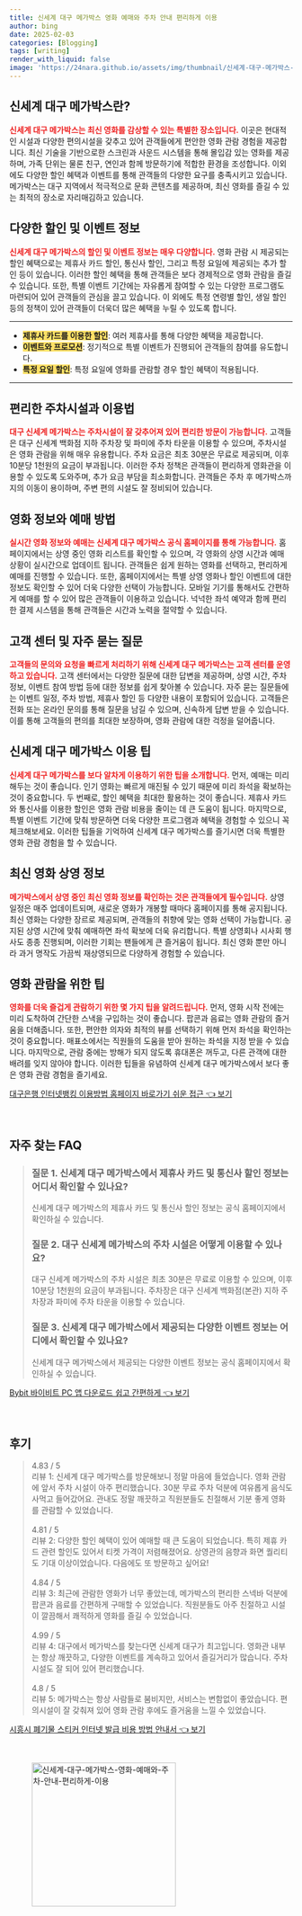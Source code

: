 ```yaml
---
title: 신세계 대구 메가박스 영화 예매와 주차 안내 편리하게 이용
author: bing
date: 2025-02-03
categories: [Blogging]
tags: [writing]
render_with_liquid: false
image: 'https://24nara.github.io/assets/img/thumbnail/신세계-대구-메가박스-영화-예매와-주차-안내-편리하게-이용.webp'
---
```



<h2 id='신세계_대구_메가박스란'>신세계 대구 메가박스란?</h2>

<p><b><span style="color: #ee2323;">신세계 대구 메가박스는 최신 영화를 감상할 수 있는 특별한 장소입니다.</span></b> 이곳은 현대적인 시설과 다양한 편의시설을 갖추고 있어 관객들에게 편안한 영화 관람 경험을 제공합니다. 최신 기술을 기반으로한 스크린과 사운드 시스템을 통해 몰입감 있는 영화를 제공하며, 가족 단위는 물론 친구, 연인과 함께 방문하기에 적합한 환경을 조성합니다. 이외에도 다양한 할인 혜택과 이벤트를 통해 관객들의 다양한 요구를 충족시키고 있습니다. 메가박스는 대구 지역에서 적극적으로 문화 콘텐츠를 제공하며, 최신 영화를 즐길 수 있는 최적의 장소로 자리매김하고 있습니다.</p>

<h2 id='할인_및_이벤트_정보'>다양한 할인 및 이벤트 정보</h2>

<p><b><span style="color: #ee2323;">신세계 대구 메가박스의 할인 및 이벤트 정보는 매우 다양합니다.</span></b> 영화 관람 시 제공되는 할인 혜택으로는 제휴사 카드 할인, 통신사 할인, 그리고 특정 요일에 제공되는 추가 할인 등이 있습니다. 이러한 할인 혜택을 통해 관객들은 보다 경제적으로 영화 관람을 즐길 수 있습니다. 또한, 특별 이벤트 기간에는 자유롭게 참여할 수 있는 다양한 프로그램도 마련되어 있어 관객들의 관심을 끌고 있습니다. 이 외에도 특정 연령별 할인, 생일 할인 등의 정책이 있어 관객들이 더욱더 많은 혜택을 누릴 수 있도록 합니다.</p>

<hr />

<ul>
    <li><b><span style="background-color: #ffe066;">제휴사 카드를 이용한 할인</span></b>: 여러 제휴사를 통해 다양한 혜택을 제공합니다.</li>
    <li><b><span style="background-color: #ffe066;">이벤트와 프로모션</span></b>: 정기적으로 특별 이벤트가 진행되어 관객들의 참여를 유도합니다.</li>
    <li><b><span style="background-color: #ffe066;">특정 요일 할인</span></b>: 특정 요일에 영화를 관람할 경우 할인 혜택이 적용됩니다.</li>
</ul>

<hr />

<h2 id='주차_시설_및_이용법'>편리한 주차시설과 이용법</h2>

<p><b><span style="color: #ee2323;">대구 신세계 메가박스는 주차시설이 잘 갖추어져 있어 편리한 방문이 가능합니다.</span></b> 고객들은 대구 신세계 백화점 지하 주차장 및 파미에 주차 타운을 이용할 수 있으며, 주차시설은 영화 관람을 위해 매우 유용합니다. 주차 요금은 최초 30분은 무료로 제공되며, 이후 10분당 1천원의 요금이 부과됩니다. 이러한 주차 정책은 관객들이 편리하게 영화관을 이용할 수 있도록 도와주며, 추가 요금 부담을 최소화합니다. 관객들은 주차 후 메가박스까지의 이동이 용이하며, 주변 편의 시설도 잘 정비되어 있습니다.</p>

<h2 id='영화_정보_및_예매'>영화 정보와 예매 방법</h2>

<p><b><span style="color: #ee2323;">실시간 영화 정보와 예매는 신세계 대구 메가박스 공식 홈페이지를 통해 가능합니다.</span></b> 홈페이지에서는 상영 중인 영화 리스트를 확인할 수 있으며, 각 영화의 상영 시간과 예매 상황이 실시간으로 업데이트 됩니다. 관객들은 쉽게 원하는 영화를 선택하고, 편리하게 예매를 진행할 수 있습니다. 또한, 홈페이지에서는 특별 상영 영화나 할인 이벤트에 대한 정보도 확인할 수 있어 더욱 다양한 선택이 가능합니다. 모바일 기기를 통해서도 간편하게 예매를 할 수 있어 많은 관객들이 이용하고 있습니다. 넉넉한 좌석 예약과 함께 편리한 결제 시스템을 통해 관객들은 시간과 노력을 절약할 수 있습니다.</p>

<h2 id='고객_센터_및_자주_묻는_질문'>고객 센터 및 자주 묻는 질문</h2>

<p><b><span style="color: #ee2323;">고객들의 문의와 요청을 빠르게 처리하기 위해 신세계 대구 메가박스는 고객 센터를 운영하고 있습니다.</span></b> 고객 센터에서는 다양한 질문에 대한 답변을 제공하며, 상영 시간, 주차 정보, 이벤트 참여 방법 등에 대한 정보를 쉽게 찾아볼 수 있습니다. 자주 묻는 질문들에는 이벤트 일정, 주차 방법, 제휴사 할인 등 다양한 내용이 포함되어 있습니다. 고객들은 전화 또는 온라인 문의를 통해 질문을 남길 수 있으며, 신속하게 답변 받을 수 있습니다. 이를 통해 고객들의 편의를 최대한 보장하며, 영화 관람에 대한 걱정을 덜어줍니다.</p>

<h2 id='신세계_대구_메가박스_이용_팁'>신세계 대구 메가박스 이용 팁</h2>

<p><b><span style="color: #ee2323;">신세계 대구 메가박스를 보다 알차게 이용하기 위한 팁을 소개합니다.</span></b> 먼저, 예매는 미리 해두는 것이 좋습니다. 인기 영화는 빠르게 매진될 수 있기 때문에 미리 좌석을 확보하는 것이 중요합니다. 두 번째로, 할인 혜택을 최대한 활용하는 것이 좋습니다. 제휴사 카드와 통신사를 이용한 할인은 영화 관람 비용을 줄이는 데 큰 도움이 됩니다. 마지막으로, 특별 이벤트 기간에 맞춰 방문하면 더욱 다양한 프로그램과 혜택을 경험할 수 있으니 꼭 체크해보세요. 이러한 팁들을 기억하여 신세계 대구 메가박스를 즐기시면 더욱 특별한 영화 관람 경험을 할 수 있습니다.</p>

<h2 id='최신_영화_상영_정보'>최신 영화 상영 정보</h2>

<p><b><span style="color: #ee2323;">메가박스에서 상영 중인 최신 영화 정보를 확인하는 것은 관객들에게 필수입니다.</span></b> 상영 일정은 매주 업데이트되며, 새로운 영화가 개봉할 때마다 홈페이지를 통해 공지됩니다. 최신 영화는 다양한 장르로 제공되며, 관객들의 취향에 맞는 영화 선택이 가능합니다. 공지된 상영 시간에 맞춰 예매하면 좌석 확보에 더욱 유리합니다. 특별 상영회나 시사회 행사도 종종 진행되며, 이러한 기회는 팬들에게 큰 즐거움이 됩니다. 최신 영화 뿐만 아니라 과거 명작도 가끔씩 재상영되므로 다양하게 경험할 수 있습니다.</p>

<h2 id='영화_관람을_위한_팁'>영화 관람을 위한 팁</h2>

<p><b><span style="color: #ee2323;">영화를 더욱 즐겁게 관람하기 위한 몇 가지 팁을 알려드립니다.</span></b> 먼저, 영화 시작 전에는 미리 도착하여 간단한 스낵을 구입하는 것이 좋습니다. 팝콘과 음료는 영화 관람의 즐거움을 더해줍니다. 또한, 편안한 의자와 최적의 뷰를 선택하기 위해 먼저 좌석을 확인하는 것이 중요합니다. 매표소에서는 직원들의 도움을 받아 원하는 좌석을 지정 받을 수 있습니다. 마지막으로, 관람 중에는 방해가 되지 않도록 휴대폰은 꺼두고, 다른 관객에 대한 배려를 잊지 않아야 합니다. 이러한 팁들을 유념하여 신세계 대구 메가박스에서 보다 좋은 영화 관람 경험을 즐기세요.</p>


<p><a class="click-button" title="대구은행 인터넷뱅킹 이용방법 홈페이지 바로가기 쉬운 접근" href="https://24nara.github.io/posts/%EB%8C%80%EA%B5%AC%EC%9D%80%ED%96%89-%EC%9D%B8%ED%84%B0%EB%84%B7%EB%B1%85%ED%82%B9-%EC%9D%B4%EC%9A%A9%EB%B0%A9%EB%B2%95-%ED%99%88%ED%8E%98%EC%9D%B4%EC%A7%80-%EB%B0%94%EB%A1%9C%EA%B0%80%EA%B8%B0-%EC%89%AC%EC%9A%B4-%EC%A0%91%EA%B7%BC/" rel="dofollow">대구은행 인터넷뱅킹 이용방법 홈페이지 바로가기 쉬운 접근 👈 보기</a></p><br>
<h2 id='자주_찾는_FAQ'>자주 찾는 FAQ</h2>
<div itemscope="" itemtype="https://schema.org/FAQPage"> 
<blockquote> 
<div itemscope="" itemprop="mainEntity" itemtype="https://schema.org/Question"> 
<h3 itemprop="name">질문 1. 신세계 대구 메가박스에서 제휴사 카드 및 통신사 할인 정보는 어디서 확인할 수 있나요?</h3> 
<div itemscope="" itemprop="acceptedAnswer" itemtype="https://schema.org/Answer"> 
<span itemprop="text"> 
<p>신세계 대구 메가박스의 제휴사 카드 및 통신사 할인 정보는 공식 홈페이지에서 확인하실 수 있습니다.</p> 
</span> 
</div> 
</div> 
<div itemscope="" itemprop="mainEntity" itemtype="https://schema.org/Question"> 
<h3 itemprop="name">질문 2. 대구 신세계 메가박스의 주차 시설은 어떻게 이용할 수 있나요?</h3> 
<div itemscope="" itemprop="acceptedAnswer" itemtype="https://schema.org/Answer"> 
<span itemprop="text"> 
<p>대구 신세계 메가박스의 주차 시설은 최초 30분은 무료로 이용할 수 있으며, 이후 10분당 1천원의 요금이 부과됩니다. 주차장은 대구 신세계 백화점(본관) 지하 주차장과 파미에 주차 타운을 이용할 수 있습니다.</p> 
</span> 
</div> 
</div> 
<div itemscope="" itemprop="mainEntity" itemtype="https://schema.org/Question"> 
<h3 itemprop="name">질문 3. 신세계 대구 메가박스에서 제공되는 다양한 이벤트 정보는 어디에서 확인할 수 있나요?</h3> 
<div itemscope="" itemprop="acceptedAnswer" itemtype="https://schema.org/Answer"> 
<span itemprop="text"> 
<p>신세계 대구 메가박스에서 제공되는 다양한 이벤트 정보는 공식 홈페이지에서 확인하실 수 있습니다.</p> 
</span> 
</div> 
</div> 
</blockquote> 
</div>
<p><a class="click-button" title="Bybit 바이비트 PC 앱 다운로드 쉽고 간편하게" href="https://24nara.github.io/posts/Bybit-%EB%B0%94%EC%9D%B4%EB%B9%84%ED%8A%B8-PC-%EC%95%B1-%EB%8B%A4%EC%9A%B4%EB%A1%9C%EB%93%9C-%EC%89%BD%EA%B3%A0-%EA%B0%84%ED%8E%B8%ED%95%98%EA%B2%8C/" rel="dofollow">Bybit 바이비트 PC 앱 다운로드 쉽고 간편하게 👈 보기</a></p><br>
<h2 id='후기'>후기</h2>
<div itemscope itemtype="https://schema.org/Product">
  <blockquote>
  <div itemprop="review" itemscope itemtype="https://schema.org/Review">
      <div itemprop="reviewRating" itemscope itemtype="https://schema.org/Rating"> <span itemprop="ratingValue">4.83</span> / <span itemprop="bestRating">5</span> </div>
      <span itemprop="reviewBody">리뷰 1: 신세계 대구 메가박스를 방문해보니 정말 마음에 들었습니다. 영화 관람에 앞서 주차 시설이 아주 편리했습니다. 30분 무료 주차 덕분에 여유롭게 음식도 사먹고 들어갔어요. 관내도 정말 깨끗하고 직원분들도 친절해서 기분 좋게 영화를 관람할 수 있었습니다.</span>
  </div>
  <br>
  <div itemprop="review" itemscope itemtype="https://schema.org/Review">
      <div itemprop="reviewRating" itemscope itemtype="https://schema.org/Rating"> <span itemprop="ratingValue">4.81</span> / <span itemprop="bestRating">5</span> </div>
      <span itemprop="reviewBody">리뷰 2: 다양한 할인 혜택이 있어 예매할 때 큰 도움이 되었습니다. 특히 제휴 카드 관련 할인도 있어서 티켓 가격이 저렴해졌어요. 상영관의 음향과 화면 퀄리티도 기대 이상이었습니다. 다음에도 또 방문하고 싶어요!</span>
  </div>
  <br>
  <div itemprop="review" itemscope itemtype="https://schema.org/Review">
      <div itemprop="reviewRating" itemscope itemtype="https://schema.org/Rating"> <span itemprop="ratingValue">4.84</span> / <span itemprop="bestRating">5</span> </div>
      <span itemprop="reviewBody">리뷰 3: 최근에 관람한 영화가 너무 좋았는데, 메가박스의 편리한 스넥바 덕분에 팝콘과 음료를 간편하게 구매할 수 있었습니다. 직원분들도 아주 친절하고 시설이 깔끔해서 쾌적하게 영화를 즐길 수 있었습니다.</span>
  </div>
  <br>
  <div itemprop="review" itemscope itemtype="https://schema.org/Review">
      <div itemprop="reviewRating" itemscope itemtype="https://schema.org/Rating"> <span itemprop="ratingValue">4.99</span> / <span itemprop="bestRating">5</span> </div>
      <span itemprop="reviewBody">리뷰 4: 대구에서 메가박스를 찾는다면 신세계 대구가 최고입니다. 영화관 내부는 항상 깨끗하고, 다양한 이벤트를 계속하고 있어서 즐길거리가 많습니다. 주차 시설도 잘 되어 있어 편리했습니다.</span>
  </div>
  <br>
  <div itemprop="review" itemscope itemtype="https://schema.org/Review">
      <div itemprop="reviewRating" itemscope itemtype="https://schema.org/Rating"> <span itemprop="ratingValue">4.8</span> / <span itemprop="bestRating">5</span> </div>
      <span itemprop="reviewBody">리뷰 5: 메가박스는 항상 사람들로 붐비지만, 서비스는 변함없이 좋았습니다. 편의시설이 잘 갖춰져 있어 영화 관람 후에도 즐거움을 느낄 수 있었습니다.</span>
  </div>
  </blockquote>
</div>
<p><a class="click-button" title="시흥시 폐기물 스티커 인터넷 발급 비용 방법 안내서" href="https://24nara.github.io/posts/%EC%8B%9C%ED%9D%A5%EC%8B%9C-%ED%8F%90%EA%B8%B0%EB%AC%BC-%EC%8A%A4%ED%8B%B0%EC%BB%A4-%EC%9D%B8%ED%84%B0%EB%84%B7-%EB%B0%9C%EA%B8%89-%EB%B9%84%EC%9A%A9-%EB%B0%A9%EB%B2%95-%EC%95%88%EB%82%B4%EC%84%9C/" rel="dofollow">시흥시 폐기물 스티커 인터넷 발급 비용 방법 안내서 👈 보기</a></p><br>
<figure class="image"><img src="https://24nara.github.io/assets/img/thumbnail/신세계-대구-메가박스-영화-예매와-주차-안내-편리하게-이용.webp" alt="신세계-대구-메가박스-영화-예매와-주차-안내-편리하게-이용" width="256" height="256"></figure>